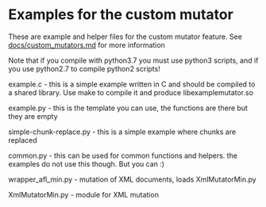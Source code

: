 # Examples for the custom mutator

These are example and helper files for the custom mutator feature.
See [docs/custom_mutators.md](../docs/custom_mutators.md) for more information

Note that if you compile with python3.7 you must use python3 scripts, and if
you use python2.7 to compile python2 scripts!

example.c - this is a simple example written in C and should be compiled to a
          shared library. Use make to compile it and produce libexamplemutator.so

example.py - this is the template you can use, the functions are there but they
           are empty

simple-chunk-replace.py - this is a simple example where chunks are replaced

common.py - this can be used for common functions and helpers.
          the examples do not use this though. But you can :)

wrapper_afl_min.py - mutation of XML documents, loads XmlMutatorMin.py

XmlMutatorMin.py - module for XML mutation

